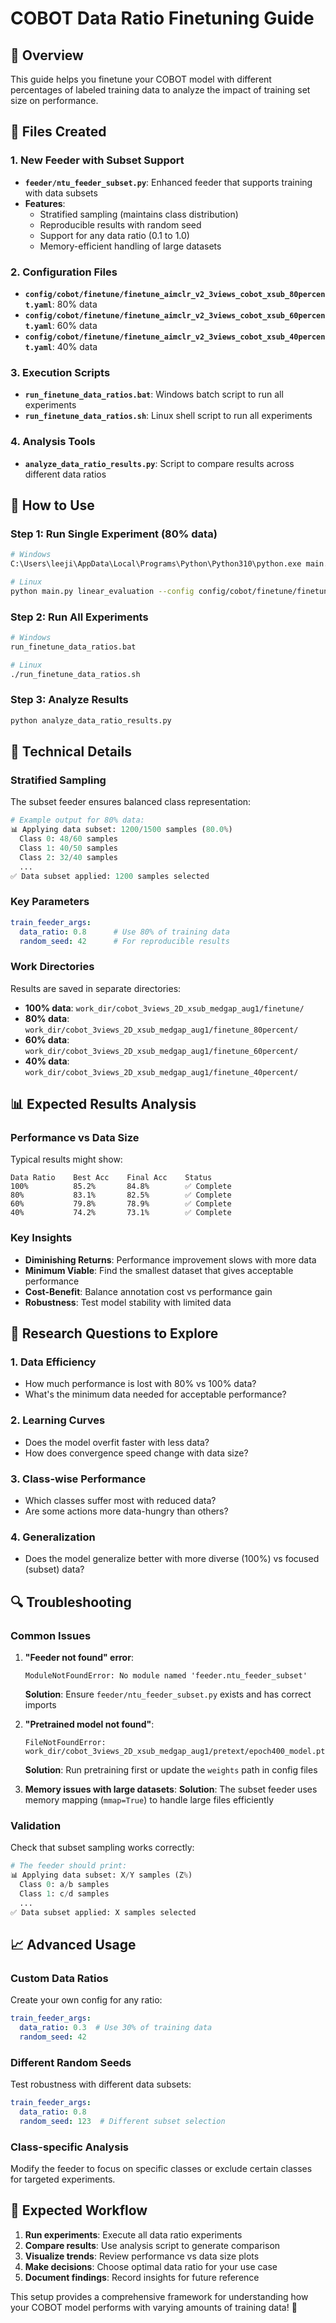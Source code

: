 # COBOT Data Ratio Finetuning Guide

## 🎯 **Overview**
This guide helps you finetune your COBOT model with different percentages of labeled training data to analyze the impact of training set size on performance.

## 📁 **Files Created**

### **1. New Feeder with Subset Support**
- **`feeder/ntu_feeder_subset.py`**: Enhanced feeder that supports training with data subsets
- **Features**:
  - Stratified sampling (maintains class distribution)
  - Reproducible results with random seed
  - Support for any data ratio (0.1 to 1.0)
  - Memory-efficient handling of large datasets

### **2. Configuration Files**
- **`config/cobot/finetune/finetune_aimclr_v2_3views_cobot_xsub_80percent.yaml`**: 80% data
- **`config/cobot/finetune/finetune_aimclr_v2_3views_cobot_xsub_60percent.yaml`**: 60% data  
- **`config/cobot/finetune/finetune_aimclr_v2_3views_cobot_xsub_40percent.yaml`**: 40% data

### **3. Execution Scripts**
- **`run_finetune_data_ratios.bat`**: Windows batch script to run all experiments
- **`run_finetune_data_ratios.sh`**: Linux shell script to run all experiments

### **4. Analysis Tools**
- **`analyze_data_ratio_results.py`**: Script to compare results across different data ratios

## 🚀 **How to Use**

### **Step 1: Run Single Experiment (80% data)**
```bash
# Windows
C:\Users\leeji\AppData\Local\Programs\Python\Python310\python.exe main.py linear_evaluation --config config/cobot/finetune/finetune_aimclr_v2_3views_cobot_xsub_80percent.yaml

# Linux
python main.py linear_evaluation --config config/cobot/finetune/finetune_aimclr_v2_3views_cobot_xsub_80percent.yaml
```

### **Step 2: Run All Experiments**
```bash
# Windows
run_finetune_data_ratios.bat

# Linux  
./run_finetune_data_ratios.sh
```

### **Step 3: Analyze Results**
```bash
python analyze_data_ratio_results.py
```

## 🔧 **Technical Details**

### **Stratified Sampling**
The subset feeder ensures balanced class representation:
```python
# Example output for 80% data:
📊 Applying data subset: 1200/1500 samples (80.0%)
  Class 0: 48/60 samples
  Class 1: 40/50 samples  
  Class 2: 32/40 samples
  ...
✅ Data subset applied: 1200 samples selected
```

### **Key Parameters**
```yaml
train_feeder_args:
  data_ratio: 0.8      # Use 80% of training data
  random_seed: 42      # For reproducible results
```

### **Work Directories**
Results are saved in separate directories:
- **100% data**: `work_dir/cobot_3views_2D_xsub_medgap_aug1/finetune/`
- **80% data**: `work_dir/cobot_3views_2D_xsub_medgap_aug1/finetune_80percent/`
- **60% data**: `work_dir/cobot_3views_2D_xsub_medgap_aug1/finetune_60percent/`
- **40% data**: `work_dir/cobot_3views_2D_xsub_medgap_aug1/finetune_40percent/`

## 📊 **Expected Results Analysis**

### **Performance vs Data Size**
Typical results might show:
```
Data Ratio    Best Acc    Final Acc    Status
100%          85.2%       84.8%        ✅ Complete
80%           83.1%       82.5%        ✅ Complete  
60%           79.8%       78.9%        ✅ Complete
40%           74.2%       73.1%        ✅ Complete
```

### **Key Insights**
- **Diminishing Returns**: Performance improvement slows with more data
- **Minimum Viable**: Find the smallest dataset that gives acceptable performance
- **Cost-Benefit**: Balance annotation cost vs performance gain
- **Robustness**: Test model stability with limited data

## 🎯 **Research Questions to Explore**

### **1. Data Efficiency**
- How much performance is lost with 80% vs 100% data?
- What's the minimum data needed for acceptable performance?

### **2. Learning Curves**
- Does the model overfit faster with less data?
- How does convergence speed change with data size?

### **3. Class-wise Performance**
- Which classes suffer most with reduced data?
- Are some actions more data-hungry than others?

### **4. Generalization**
- Does the model generalize better with more diverse (100%) vs focused (subset) data?

## 🔍 **Troubleshooting**

### **Common Issues**

1. **"Feeder not found" error**:
   ```
   ModuleNotFoundError: No module named 'feeder.ntu_feeder_subset'
   ```
   **Solution**: Ensure `feeder/ntu_feeder_subset.py` exists and has correct imports

2. **"Pretrained model not found"**:
   ```
   FileNotFoundError: work_dir/cobot_3views_2D_xsub_medgap_aug1/pretext/epoch400_model.pt
   ```
   **Solution**: Run pretraining first or update the `weights` path in config files

3. **Memory issues with large datasets**:
   **Solution**: The subset feeder uses memory mapping (`mmap=True`) to handle large files efficiently

### **Validation**
Check that subset sampling works correctly:
```python
# The feeder should print:
📊 Applying data subset: X/Y samples (Z%)
  Class 0: a/b samples
  Class 1: c/d samples
  ...
✅ Data subset applied: X samples selected
```

## 📈 **Advanced Usage**

### **Custom Data Ratios**
Create your own config for any ratio:
```yaml
train_feeder_args:
  data_ratio: 0.3  # Use 30% of training data
  random_seed: 42
```

### **Different Random Seeds**
Test robustness with different data subsets:
```yaml
train_feeder_args:
  data_ratio: 0.8
  random_seed: 123  # Different subset selection
```

### **Class-specific Analysis**
Modify the feeder to focus on specific classes or exclude certain classes for targeted experiments.

## 🎉 **Expected Workflow**

1. **Run experiments**: Execute all data ratio experiments
2. **Compare results**: Use analysis script to generate comparison
3. **Visualize trends**: Review performance vs data size plots
4. **Make decisions**: Choose optimal data ratio for your use case
5. **Document findings**: Record insights for future reference

This setup provides a comprehensive framework for understanding how your COBOT model performs with varying amounts of training data! 🚀
